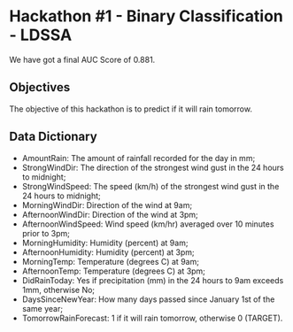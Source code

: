# Hackathon #1 - Binary Classification - LDSSA

We have got a final AUC Score of 0.881.

## Objectives
The objective of this hackathon is to predict if it will rain tomorrow. 

## Data Dictionary
- AmountRain: The amount of rainfall recorded for the day in mm;
- StrongWindDir: The direction of the strongest wind gust in the 24 hours to midnight;
- StrongWindSpeed: The speed (km/h) of the strongest wind gust in the 24 hours to midnight;
- MorningWindDir: Direction of the wind at 9am;
- AfternoonWindDir: Direction of the wind at 3pm;
- AfternoonWindSpeed: Wind speed (km/hr) averaged over 10 minutes prior to 3pm;
- MorningHumidity: Humidity (percent) at 9am;
- AfternoonHumidity: Humidity (percent) at 3pm;
- MorningTemp: Temperature (degrees C) at 9am;
- AfternoonTemp: Temperature (degrees C) at 3pm;
- DidRainToday: Yes if precipitation (mm) in the 24 hours to 9am exceeds 1mm, otherwise No;
- DaysSinceNewYear: How many days passed since January 1st of the same year;
- TomorrowRainForecast: 1 if it will rain tomorrow, otherwise 0 (TARGET).

